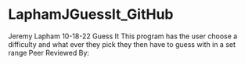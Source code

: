 # LaphamJGuessIt_GitHub
Jeremy Lapham 10-18-22
Guess It
This program has the user choose a difficulty and what ever they pick they then have to guess with in a set range
Peer Reviewed By:
